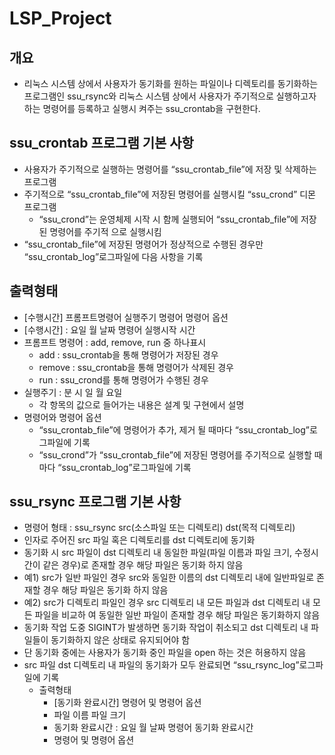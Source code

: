 # LSP_Project
## 개요
- 리눅스 시스템 상에서 사용자가 동기화를 원하는 파일이나 디렉토리를 동기화하는 프로그램인
ssu_rsync와 리눅스 시스템 상에서 사용자가 주기적으로 실행하고자 하는 명령어를 등록하고 실행시
켜주는 ssu_crontab을 구현한다.

## ssu_crontab 프로그램 기본 사항
- 사용자가 주기적으로 실행하는 명령어를 “ssu_crontab_file”에 저장 및 삭제하는 프로그램
- 주기적으로 “ssu_crontab_file”에 저장된 명령어를 실행시킬 “ssu_crond” 디몬 프로그램
  - “ssu_crond”는 운영체제 시작 시 함께 실행되어 “ssu_crontab_file”에 저장된 명령어를 주기적
으로 실행시킴
- “ssu_crontab_file”에 저장된 명령어가 정상적으로 수행된 경우만 “ssu_crontab_log”로그파일에
다음 사항을 기록

## 출력형태
- [수행시간] 프롬프트명령어 실행주기 명령어 명령어 옵션
- [수행시간] : 요일 월 날짜 명령어 실행시작 시간
- 프롬프트 명령어 : add, remove, run 중 하나표시
   - add : ssu_crontab을 통해 명령어가 저장된 경우
   - remove : ssu_crontab을 통해 명령어가 삭제된 경우
   - run : ssu_crond를 통해 명령어가 수행된 경우
- 실행주기 : 분 시 일 월 요일
  - 각 항목의 값으로 들어가는 내용은 설계 및 구현에서 설명
- 명령어와 명령어 옵션
  - “ssu_crontab_file”에 명령어가 추가, 제거 될 때마다 “ssu_crontab_log”로그파일에 기록
  - “ssu_crond”가 “ssu_crontab_file”에 저장된 명령어를 주기적으로 실행할 때마다 “ssu_crontab_log”로그파일에 기록
  
## ssu_rsync 프로그램 기본 사항
- 명령어 형태 : ssu_rsync src(소스파일 또는 디렉토리) dst(목적 디렉토리)
- 인자로 주어진 src 파일 혹은 디렉토리를 dst 디렉토리에 동기화
- 동기화 시 src 파일이 dst 디렉토리 내 동일한 파일(파일 이름과 파일 크기, 수정시간이 같은 경우)로
존재할 경우 해당 파일은 동기화 하지 않음
- 예1) src가 일반 파일인 경우 src와 동일한 이름의 dst 디렉토리 내에 일반파일로 존재할 경우 해당
파일은 동기화 하지 않음
- 예2) src가 디렉토리 파일인 경우 src 디렉토리 내 모든 파일과 dst 디렉토리 내 모든 파일을 비교하
여 동일한 일반 파일이 존재할 경우 해당 파일은 동기화하지 않음
- 동기화 작업 도중 SIGINT가 발생하면 동기화 작업이 취소되고 dst 디렉토리 내 파일들이 동기화하지
않은 상태로 유지되어야 함
- 단 동기화 중에는 사용자가 동기화 중인 파일을 open 하는 것은 허용하지 않음
- src 파일 dst 디렉토리 내 파일의 동기화가 모두 완료되면 “ssu_rsync_log”로그파일에 기록
  - 출력형태
    - [동기화 완료시간] 명령어 및 명령어 옵션
    - 파일 이름 파일 크기
    - 동기화 완료시간 : 요일 월 날짜 명령어 동기화 완료시간
    - 명령어 및 명령어 옵션
